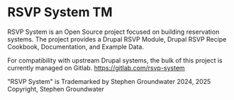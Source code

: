 # RSVP System TM

RSVP System is an  Open Source project focused on building reservation systems.
The project provides a Drupal RSVP Module, Drupal RSVP Recipe Cookbook, Documentation, and Example Data.

For compatibility with upstream Drupal systems, the bulk of this project is currently managed on Gitlab.
https://gitlab.com/rsvp-system

"RSVP System" is Trademarked by Stephen Groundwater
2024, 2025 Copyright, Stephen Groundwater
